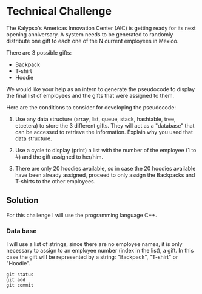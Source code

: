 # Technical Challenge

The Kalypso's Americas Innovation Center (AIC) is getting ready for its next opening anniversary. A system needs to be
generated to randomly distribute one gift to each one of the N current employees in Mexico.

There are 3 possible gifts:
* Backpack
* T-shirt
* Hoodie

We would like your help as an intern to generate the pseudocode to display the final list of employees and the gifts that
were assigned to them.

Here are the conditions to consider for developing the pseudocode:

1. Use any data structure (array, list, queue, stack, hashtable, tree, etcetera) to store the 3 different gifts. They
will act as a "database" that can be accessed to retrieve the information. Explain why you used that data
structure.

2. Use a cycle to display (print) a list with the number of the employee (1 to #) and the gift assigned to her/him.
3. There are only 20 hoodies available, so in case the 20 hoodies available have been already assigned, proceed
to only assign the Backpacks and T-shirts to the other employees. 

## Solution
For this challenge I will use the programming language C++.

### Data base
I will use a list of strings, since there are no employee names, it is only necessary to assign to an employee number (index in the list), a gift. In this case the gift will be represented by a string: "Backpack", "T-shirt" or "Hoodie".

```
git status
git add
git commit
```
